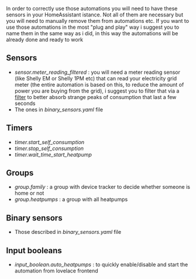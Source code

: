 In order to correctly use those automations you will need to have these sensors in your HomeAssistant istance.
Not all of them are necessary but you will need to manually remove them from automations etc.
If you want to use those automations in the most "plug and play" way i suggest you to name them in the same way as i did, in this way the automations will be already done and ready to work

## Sensors
- *sensor.meter_reading_filtered* : you will need a meter reading sensor (like Shelly EM or Shelly 1PM etc) that can read your electricity grid meter (the entire automation is based on this, to reduce the amount of power you are buying from the grid), i suggest you to filter that via a [filter](https://www.home-assistant.io/integrations/filter/) to better absorb strange peaks of consumption that last a few seconds
- The ones in *binary_sensors.yaml* file

## Timers
- *timer.start_self_consumption*
- *timer.stop_self_consumption*
- *timer.wait_time_start_heatpump*

## Groups
- *group.family* : a group with device tracker to decide whether someone is home or not
- *group.heatpumps* : a group with all heatpumps

## Binary sensors
- Those described in *binary_sensors.yaml* file

## Input booleans
- *input_boolean.auto_heatpumps* : to quickly enable/disable and start the automation from lovelace frontend

